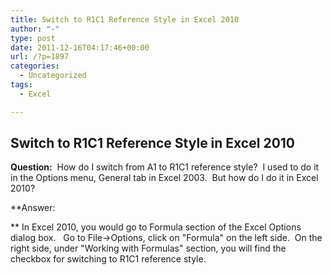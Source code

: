 ```yaml
---
title: Switch to R1C1 Reference Style in Excel 2010
author: "-"
type: post
date: 2011-12-16T04:17:46+00:00
url: /?p=1897
categories:
  - Uncategorized
tags:
  - Excel

---
```

## Switch to R1C1 Reference Style in Excel 2010
**Question:**  How do I switch from A1 to R1C1 reference style?  I used to do it in the Options menu, General tab in Excel 2003.  But how do I do it in Excel 2010?

**Answer:
  
** In Excel 2010, you would go to Formula section of the Excel Options dialog box.   Go to File->Options, click on "Formula" on the left side.  On the right side, under "Working with Formulas" section, you will find the checkbox for switching to R1C1 reference style.
